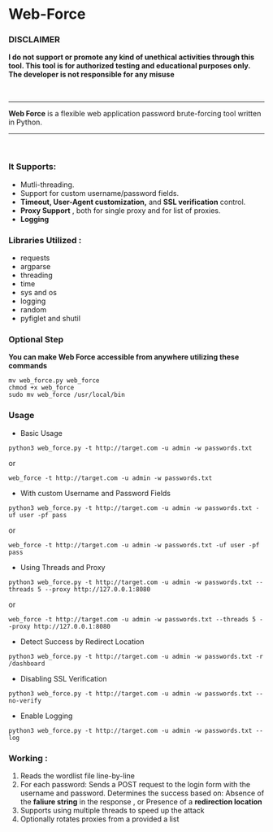 # Web-Force

### DISCLAIMER
**I do not support or promote any kind of unethical activities through this tool. This tool is for authorized testing and educational purposes only.
The developer is not responsible for any misuse**

<br> 
<hr>

**Web Force** is a flexible web application password brute-forcing tool written in Python.

<hr>
<br>

### It Supports:
- Mutli-threading.
- Support for custom username/password fields.
- **Timeout, User-Agent customization,** and **SSL verification** control.
- **Proxy Support** , both for single proxy and for list of proxies.
- **Logging**

### Libraries Utilized :
- requests
- argparse
- threading
- time
- sys and os
- logging
- random
- pyfiglet and shutil

### Optional Step
**You can make Web Force accessible from anywhere utilizing these commands**
```
mv web_force.py web_force
chmod +x web_force
sudo mv web_force /usr/local/bin
```

### Usage

- Basic Usage
```
python3 web_force.py -t http://target.com -u admin -w passwords.txt
````
or
```
web_force -t http://target.com -u admin -w passwords.txt
```
- With custom Username and Password Fields
```
python3 web_force.py -t http://target.com -u admin -w passwords.txt -uf user -pf pass
````
or
```
web_force -t http://target.com -u admin -w passwords.txt -uf user -pf pass
```
- Using Threads and Proxy
```
python3 web_force.py -t http://target.com -u admin -w passwords.txt --threads 5 --proxy http://127.0.0.1:8080
````
or
```
web_force -t http://target.com -u admin -w passwords.txt --threads 5 --proxy http://127.0.0.1:8080
```
- Detect Success by Redirect Location
```
python3 web_force.py -t http://target.com -u admin -w passwords.txt -r /dashboard
````
- Disabling SSL Verification
```
python3 web_force.py -t http://target.com -u admin -w passwords.txt --no-verify
```
- Enable Logging
```
python3 web_force.py -t http://target.com -u admin -w passwords.txt --log
```

### Working :
1. Reads the wordlist file line-by-line
2. For each password:
   Sends a POST request to the login form with the username and password.
   Determines the success based on:
     Absence of the **faliure string** in the response , or
     Presence of a **redirection location**
3. Supports using multiple threads to speed up the attack
4. Optionally rotates proxies from a provided a list
